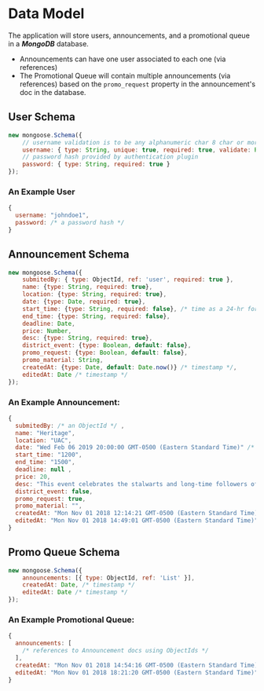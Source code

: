 # Data Model

The application will store users, announcements, and a promotional queue in a **_MongoDB_** database.

* Announcements can have one user associated to each one (via references)
* The Promotional Queue will contain multiple announcements (via references) based on the `promo_request` property in the announcement's doc in the database.

## User Schema

```js
new mongoose.Schema({
    // username validation is to be any alphanumeric char 8 char or more in length
    username: { type: String, unique: true, required: true, validate: RegExp(/\w{8,}/) },
    // password hash provided by authentication plugin
    password: { type: String, required: true }
});
```

### An Example User

```js
{
  username: "johndoe1",
  password: /* a password hash */
}
```

## Announcement Schema

```js
new mongoose.Schema({
    submitedBy: { type: ObjectId, ref: 'user', required: true },
    name: {type: String, required: true},
    location: {type: String, required: true},
    date: {type: Date, required: true},
    start_time: {type: String, required: false}, /* time as a 24-hr formatted string */
    end_time: {type: String, required: false},
    deadline: Date,
    price: Number,
    desc: {type: String, required: true},
    district_event: {type: Boolean, default: false},
    promo_request: {type: Boolean, default: false},
    promo_material: String,
    createdAt: {type: Date, default: Date.now()} /* timestamp */,
    editedAt: Date /* timestamp */
});
```

### An Example Announcement:

```js
{
  submitedBy: /* an ObjectId */ ,
  name: "Heritage",
  location: "UAC",
  date: "Wed Feb 06 2019 20:00:00 GMT-0500 (Eastern Standard Time)" /* Date object */,
  start_time: "1200",
  end_time: "1500",
  deadline: null ,
  price: 20,
  desc: "This event celebrates the stalwarts and long-time followers of the Apostolic doctrine.",
  district_event: false,
  promo_request: true,
  promo_material: "",
  createdAt: "Mon Nov 01 2018 12:14:21 GMT-0500 (Eastern Standard Time)" /* timestamp */,
  editedAt: "Mon Nov 01 2018 14:49:01 GMT-0500 (Eastern Standard Time)" /* timestamp*/
}
```

## Promo Queue Schema

```js
new mongoose.Schema({
    announcements: [{ type: ObjectId, ref: 'List' }],
    createdAt: Date, /* timestamp */
    editedAt: Date /* timestamp */
});
```

### An Example Promotional Queue:

```js
{
  announcements: [
    /* references to Announcement docs using ObjectIds */
  ],
  createdAt: "Mon Nov 01 2018 14:54:16 GMT-0500 (Eastern Standard Time)" /* timestamp */,
  editedAt: "Mon Nov 01 2018 18:21:20 GMT-0500 (Eastern Standard Time)" /* timestamp */
}
```